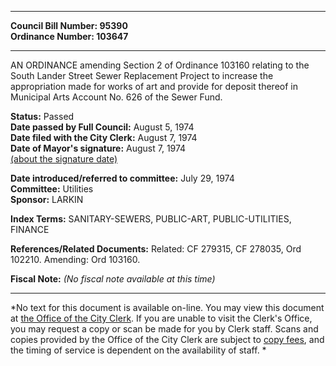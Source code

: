 * * * * *  
  
**Council Bill Number: [](#h0)[](#h2)95390**   
**Ordinance Number: 103647**  
  
* * * * *  
  
AN ORDINANCE amending Section 2 of Ordinance 103160 relating to the South Lander Street Sewer Replacement Project to increase the appropriation made for works of art and provide for deposit thereof in Municipal Arts Account No. 626 of the Sewer Fund.  
  
**Status:** Passed   
**Date passed by Full Council:** August 5, 1974   
**Date filed with the City Clerk:** August 7, 1974   
**Date of Mayor's signature:** August 7, 1974   
[(about the signature date)](/~public/approvaldate.htm)   
  
  
**Date introduced/referred to committee:** July 29, 1974   
**Committee:** Utilities   
**Sponsor:** LARKIN   
  
**Index Terms:** SANITARY-SEWERS, PUBLIC-ART, PUBLIC-UTILITIES, FINANCE  
  
**References/Related Documents:** Related: CF 279315, CF 278035, Ord 102210. Amending: Ord 103160.  
  
**Fiscal Note:** *(No fiscal note available at this time)*  
  
* * * * *  
  
*No text for this document is available on-line. You may view this document at [the Office of the City Clerk](http://www.seattle.gov/leg/clerk/contactUs.htm). If you are unable to visit the Clerk's Office, you may request a copy or scan be made for you by Clerk staff. Scans and copies provided by the Office of the City Clerk are subject to [copy fees](http://clerk.seattle.gov/~public/clerkfees.htm), and the timing of service is dependent on the availability of staff. *  
  
  
